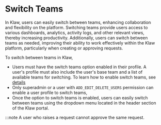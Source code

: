 # Switch Teams

In Klaw, users can easily switch between teams, enhancing collaboration
and flexibility on the platform. Switching teams provide users access to
various dashboards, analytics, activity logs, and other relevant views,
thereby increasing productivity. Additionally, users can switch between
teams as needed, improving their ability to work effectively within the
Klaw platform, particularly when creating or approving requests.

To switch between teams in Klaw,

- Users must have the switch teams option enabled in their profile. A
  user's profile must also include the user's base team and a list
  of available teams for switching. To learn how to enable switch
  teams, see [details](switch-teams.md)
- Only superadmin or a user with `ADD_EDIT_DELETE_USERS` permission
  can enable a user profile to switch teams,
- Once the option to switch teams is enabled, users can easily switch
  between teams using the dropdown menu located in the header section
  of the Klaw portal.

:::note
A user who raises a request cannot approve the same request.
